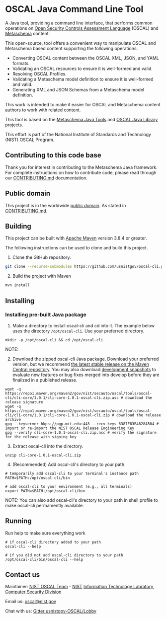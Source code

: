 # OSCAL Java Command Line Tool

A Java tool, providing a command line interface, that performs common operations on [Open Security Controls Assessment Language](https://pages.nist.gov/OSCAL/) (OSCAL) and [Metaschema](https://github.com/usnistgov/metaschema) content.

This open-source, tool offers a convenient way to manipulate OSCAL and Metaschema based content supporting the following operations:

- Converting OSCAL content between the OSCAL XML, JSON, and YAML formats.
- Validating an OSCAL resources to ensure it is well-formed and valid.
- Resolving OSCAL Profiles.
- Validating a Metaschema model definition to ensure it is well-formed and valid.
- Generating XML and JSON Schemas from a Metaschema model definition.

This work is intended to make it easier for OSCAL and Metaschema content authors to work with related content.

This tool is based on the [Metaschema Java Tools](https://github.com/usnistgov/metaschema-java) and [OSCAL Java Library](https://github.com/usnistgov/liboscal-java/) projects.

This effort is part of the National Institute of Standards and Technology (NIST) OSCAL Program.

## Contributing to this code base

Thank you for interest in contributing to the Metaschema Java framework. For complete instructions on how to contribute code, please read through our [CONTRIBUTING.md](CONTRIBUTING.md) documentation.

## Public domain

This project is in the worldwide [public domain](LICENSE.md). As stated in [CONTRIBUTING.md](CONTRIBUTING.md).


## Building

This project can be built with [Apache Maven](https://maven.apache.org/) version 3.8.4 or greater.

The following instructions can be used to clone and build this project.

1. Clone the GitHub repository.

```bash
git clone --recurse-submodules https://github.com/usnistgov/oscal-cli.git 
```

2. Build the project with Maven

```bash
mvn install
```

## Installing

### Installing pre-built Java package

1.  Make a directory to install oscal-cli and cd into it. The example below uses the directory `/opt/oscal-cli`. Use your preferred directory.
```
mkdir -p /opt/oscal-cli && cd /opt/oscal-cli
```
NOTE: 

2. Download the zipped oscal-cli Java package. Download your preferred version, but we recommend [the latest stable release on the Maven Central repository](https://repo1.maven.org/maven2/gov/nist/secauto/oscal/tools/oscal-cli/cli-core/). You may also download [development snapshots](https://oss.sonatype.org/content/repositories/snapshots/gov/nist/secauto/oscal/tools/oscal-cli/) to evaluate new features or bug fixes merged into develop before they are finalized in a published release.

```
wget -q https://repo1.maven.org/maven2/gov/nist/secauto/oscal/tools/oscal-cli/cli-core/1.0.1/cli-core-1.0.1-oscal-cli.zip.asc # download the release signature
wget -q https://repo1.maven.org/maven2/gov/nist/secauto/oscal/tools/oscal-cli/cli-core/1.0.1/cli-core-1.0.1-oscal-cli.zip # download the release archive
gpg --keyserver hkps://pgp.mit.edu:443 --recv-keys 6387E83B4828A504 # import or re-import the NIST OSCAL Release Engineering Key
gpg --verify cli-core-1.0.1-oscal-cli.zip.asc # verify the signature for the release with signing key
```

3. Extract oscal-cli into the directory.
```
unzip cli-core-1.0.1-oscal-cli.zip
```

4. (Recommended) Add oscal-cli's directory to your path.
```
# temporarily add oscal-cli to your terminal's instance path
PATH=$PATH:/opt/oscal-cli/bin

# add oscal-cli to your environment (e.g., all terminals)
export PATH=$PATH:/opt/oscal-cli/bin
```
NOTE: You can also add oscal-cli's directory to your path in shell profile to make oscal-cli permamently available.

## Running 

Run help to make sure everything work
```
# if oscal-cli directory added to your path
oscal-cli --help

# if you did not add oscal-cli directory to your path
/opt/oscal-cli/bin/oscal-cli --help
```


## Contact us

Maintainer: [NIST OSCAL Team](https://pages.nist.gov/OSCAL/contact/) - [NIST](https://www.nist.gov/) [Information Technology Labratory](https://www.nist.gov/itl), [Computer Security Division](https://www.nist.gov/itl/csd)

Email us: [oscal@nist.gov](mailto:oscal@nist.gov)

Chat with us: [Gitter usnistgov-OSCAL/Lobby](https://gitter.im/usnistgov-OSCAL/Lobby)
